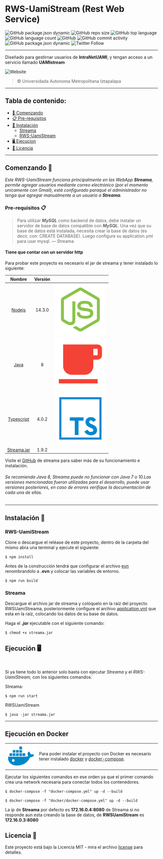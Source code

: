 
# RWS-UamiStream (Rest Web Service)
![GitHub package.json dynamic](https://img.shields.io/github/package-json/version/Alfonso6z/RWSUamiStream?color=gree)
![GitHub repo size](https://img.shields.io/github/repo-size/Alfonso6z/RWSUamiStream?label=Tama%C3%B1o%20del%20repositorio)
![GitHub top language](https://img.shields.io/github/languages/top/Alfonso6z/RWSUamiStream?color=green)
![GitHub language count](https://img.shields.io/github/languages/count/Alfonso6z/RWSUamiStream?label=Lenguajes&color=yellow)
![GitHub](https://img.shields.io/github/license/Alfonso6z/RWSUamiStream)
![GitHub commit activity](https://img.shields.io/github/commit-activity/w/Alfonso6z/RWSUamiStream?color=orange)
![GitHub package.json dynamic](https://img.shields.io/github/package-json/author/Alfonso6z/RWSUamiStream?color=purple)
![Twitter Follow](https://img.shields.io/twitter/follow/Alfonso6Z?label=Seguir&style=social)

___
Diseñado para gestirnar usuarios de **IntraNetUAMI**, y tengan acceso a un servicio llamado **UAMIstream** 

 ![Website](https://img.shields.io/website?down_color=red&down_message=intranetUami&up_color=gree&up_message=IntraNet&url=https%3A%2F%2Fshields.io)

> © Universidada Autonoma Metropolitana Iztapalapa
___

## Tabla de contenido:
- [🚀 Comenzando](#comenzando-🚀)
- [📋 Pre-requisitos](#pre-requisitos-📋)
- [🔧 Instalación](#instalación-🔧)
    * [Streama](#streama)
    * [RWS-UamiStream](#rws-uamistream)
- [🖥️ Ejecucion](#ejecucion-🖥️)
- [📄 Licencia](#licencia-📄)

---

## Comenzando 🚀 
_Este RWS-UamiStream funciona principalmente en las WebApp **Streama**, permite agregar usuarios mediante correo electrónico (por el momento unicamente con Gmail), está configurado paraqué el administrador no tenga que agregar manualmente a un usuario a **Streama**._

### Pre-requisitos 📋

>Para utilizar ***MySQL*** como backend de datos, debe instalar un servidor de base de datos compatible con ***MySQL***. Una vez que su base de datos está instalada, necesita crear la base de datos (es decir, con: CREATE DATABASE). Luego configure su application.yml para usar mysql. — Streama


#### __Tiene que contar con un servidor http__

Para probar este proyecto es necesario el jar de streama y tener instalado lo siguiente: 


| Nombre|Versión      ||
|:-:|:-:|:-:|
| [Nodejs](https://nodejs.org/es/)|14.3.0|![nodejs](https://raw.githubusercontent.com/Alfonso6z/a6zicons/master/64px/nodejs.svg)
| [Java ](https://nodejs.org/es/)|8|![java](https://raw.githubusercontent.com/Alfonso6z/a6zicons/master/64px/java.svg)
| [Typescript](https://www.typescriptlang.org/)|4.0.2|![tsc](https://raw.githubusercontent.com/Alfonso6z/a6zicons/master/64px/typescript-def.svg)
|[Streama.jar](hhttps://github.com/streamaserver/streama/releases/tag/v1.9.2)|1.9.2|


Visite el [GitHub](https://github.com/streamaserver/streama) de streama para saber más de su funcionamiento e instalación. 

###### _Se recomienda Java 8, Streama puede no funcionar con Java 7 o 10.Las versiones mencionadas fueron utilizadas para el desarrollo, puede usar versiones posteriores, en caso de errores verifique la documentación de cada una de ellas._


 ----
## Instalación 🔧

### RWS-UamiStream

Clone o descargue el reléase de este  proyecto, dentro de la carpeta del mismo abra una terminal y ejecute el siguiente:  

```
$ npm install
```
Antes de la construcción tendrá que configurar el archivo [evn](env) renombrandolo a  __**.evn**__ y colocar las variables de entorno. 


```
$ npm run build
```


### Streama
Descargue el archivo jar de streama y colóquelo en la raíz del proyecto RWSUamiStreama, posteriormente configure el archivo [application.yml](application.yml) que esta en la raíz, colocando los datos de su base de datos.

Haga el ***.jar*** ejecutable  con el siguiente comando:

```
$ chmod +x streama.jar
```



## Ejecución 🖥️
![]()

Si ya tiene todo lo anterior solo basta con ejecutar _Streama_ y el _RWS-UamiStream,_ con los siguientes comandos:

Streama:

```
$ npm run start
```

RWSUamiStream

```
$ java -jar streama.jar 

```
---
## Ejecución en Docker 
|||
|:----------:|-------|
|![Docker](https://raw.githubusercontent.com/Alfonso6z/a6zicons/master/64px/docker.svg)|Para poder instalar el proyecto con Docker es necesario tener instalado [docker]() y [docker-compose]().
Ejecutar los siguientes comandos en ese orden ya que el primer comando crea una network necesaria para conectar todos los contenedores.

```
$ docker-compose -f "docker-compose.yml" up -d --build
```
```
$ docker-compose -f "docker/docker-compose.yml" up -d --build
```

La ip de __Streama__ por defecto es __172.16.0.4:8080__ de Streama si no responde aun esta creando la base de datos, de __RWSUamiStream__ es __172.16.0.3:8080__


## Licencia 📄

Este proyecto está bajo la Licencia MIT - mira el archivo [license](LICENSE.md) para detalles.

